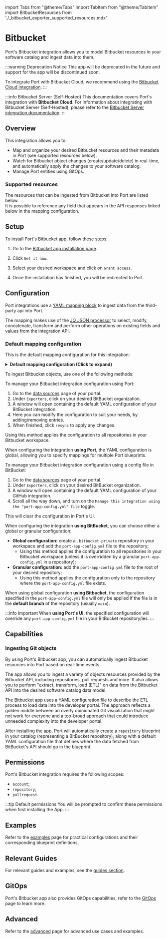 import Tabs from "@theme/Tabs"
import TabItem from "@theme/TabItem"
import BitbucketResources from './\_bitbucket_exporter_supported_resources.mdx'


# Bitbucket

Port's Bitbucket integration allows you to model Bitbucket resources in your software catalog and ingest data into them.

:::warning Deprecation Notice
This app will be deprecated in the future and support for the app will be discontinued soon.

To integrate Port with Bitbucket Cloud, we recommend using the [Bitbucket Cloud integration](/build-your-software-catalog/sync-data-to-catalog/git/bitbucket-cloud/).
:::

:::info Bitbucket Server (Self-Hosted)
This documentation covers Port's integration with **Bitbucket Cloud**. 
For information about integrating with Bitbucket Server (Self-Hosted), please refer to the [Bitbucket Server integration documentation](/build-your-software-catalog/custom-integration/webhook/examples/bitbucket-server/bitbucket-server.md).
:::


## Overview

This integration allows you to:

- Map and organize your desired Bitbucket resources and their metadata in Port (see supported resources below).
- Watch for Bitbucket object changes (create/update/delete) in real-time, and automatically apply the changes to your software catalog.
- Manage Port entities using GitOps.

### Supported resources

The resources that can be ingested from Bitbucket into Port are listed below.  
It is possible to reference any field that appears in the API responses linked below in the mapping configuration.

<BitbucketResources/>


## Setup

To install Port's Bitbucket app, follow these steps:

1. Go to the [Bitbucket app installation page](https://marketplace.atlassian.com/apps/1229886/port-connector-for-bitbucket?hosting=cloud&tab=overview).

2. Click `Get it now`.

3. Select your desired workspace and click on `Grant access`.

4. Once the installation has finished, you will be redirected to Port.


## Configuration

Port integrations use a [YAML mapping block](/build-your-software-catalog/customize-integrations/configure-mapping#configuration-structure) to ingest data from the third-party api into Port.

The mapping makes use of the [JQ JSON processor](https://stedolan.github.io/jq/manual/) to select, modify, concatenate, transform and perform other operations on existing fields and values from the integration API.

### Default mapping configuration

This is the default mapping configuration for this integration:

<details>
<summary><b>Default mapping configuration (Click to expand)</b></summary>

```yaml showLineNumbers
deleteDependentEntities: true
createMissingRelatedEntities: true
enableMergeEntity: true
resources:
- kind: repository
  selector:
    query: 'true'
  port:
    entity:
      mappings:
        identifier: .name
        title: .name
        blueprint: '"bitbucketRepository"'
        properties:
          url: .links.html.href
          defaultBranch: .main_branch
          last_activity: .updated_on
- kind: pull-request
  selector:
    query: 'true'
  port:
    entity:
      mappings:
        identifier: .destination.repository.name + (.id|tostring)
        title: .title
        blueprint: '"bitbucketPullRequest"'
        properties:
          status: .state
          createdAt: .created_on
          updatedAt: .updated_on
          link: .links.html.href
        relations:
          repository: .destination.repository.name
          bitbucket_creator: .author.display_name | gsub(" ";"_")
          bitbucket_assignees: .participants | map(.user.display_name) | map(gsub(" ";"_"))
          bitbucket_reviewers: .reviewers | map(.display_name) | map(gsub(" ";"_"))
          service:
            combinator: '"and"'
            rules:
            - operator: '"="'
              property: '"bitbucket_repository"'
              value: .destination.repository.name
          creator:
            combinator: '"and"'
            rules:
            - operator: '"="'
              property: '"bitbucket_username"'
              value: .author.display_name | gsub(" ";"_")
          assignees:
            combinator: '"and"'
            rules:
            - operator: '"in"'
              property: '"bitbucket_username"'
              value: .participants | map(.user.display_name) | map(gsub(" ";"_"))
          reviewers:
            combinator: '"and"'
            rules:
            - operator: '"in"'
              property: '"bitbucket_username"'
              value: .reviewers | map(.display_name) | map(gsub(" ";"_"))
```

</details>



To ingest Bitbucket objects, use one of the following methods:

<Tabs queryString="method">

<TabItem label="Using Port's UI" value="port">

To manage your Bitbucket integration configuration using Port:

1. Go to the [data sources](https://app.getport.io/settings/data-sources) page of your portal.
2. Under `Exporters`, click on your desired BitBucket organization.
3. A window will open containing the default YAML configuration of your BitBucket integration.
4. Here you can modify the configuration to suit your needs, by adding/removing entries.
5. When finished, click `resync` to apply any changes.

Using this method applies the configuration to all repositories in your Bitbucket workspace.

When configuring the integration **using Port**, the YAML configuration is global, allowing you to specify mappings for multiple Port blueprints.

</TabItem>

<TabItem label="Using Bitbucket" value="bitbucket">

To manage your Bitbucket integration configuration using a config file in BitBucket:

1. Go to the [data sources](https://app.getport.io/settings/data-sources) page of your portal.
2. Under `Exporters`, click on your desired BitBucket organization.
3. A window will open containing the default YAML configuration of your GitHub integration.
4. Scroll all the way down, and turn on the `Manage this integration using the "port-app-config.yml" file` toggle.

This will clear the configuration in Port's UI.

When configuring the integration **using BitBucket**, you can choose either a global or granular configuration:

- **Global configuration:** create a `.bitbucket-private` repository in your workspace and add the `port-app-config.yml` file to the repository;
  - Using this method applies the configuration to all repositories in your Bitbucket workspace (unless it is overridden by a granular `port-app-config.yml` in a repository);
- **Granular configuration:** add the `port-app-config.yml` file to the root of your desired repository;
  - Using this method applies the configuration only to the repository where the `port-app-config.yml` file exists.

When using global configuration **using Bitbucket**, the configuration specified in the `port-app-config.yml` file will only be applied if the file is in the **default branch** of the repository (usually `main`).

</TabItem>

</Tabs>

:::info Important
When **using Port's UI**, the specified configuration will override any `port-app-config.yml` file in your BitBucket repository/ies.
:::


## Capabilities

### Ingesting Git objects

By using Port's Bitbucket app, you can automatically ingest Bitbucket resources into Port based on real-time events.

The app allows you to ingest a variety of objects resources provided by the Bitbucket API, including repositories, pull requests and more. It also allows you to perform "extract, transform, load (ETL)" on data from the Bitbucket API into the desired software catalog data model.

The Bitbucket app uses a YAML configuration file to describe the ETL process to load data into the developer portal. The approach reflects a golden middle between an overly opinionated Git visualization that might not work for everyone and a too-broad approach that could introduce unneeded complexity into the developer portal.

After installing the app, Port will automatically create a `repository` blueprint in your catalog (representing a BitBucket repository), along with a default YAML configuration file that defines where the data fetched from BitBucket's API should go in the blueprint.



## Permissions

Port's Bitbucket integration requires the following scopes:

- `account`;
- `repository`;
- `pullrequest`.

:::tip Default permissions
You will be prompted to confirm these permissions when first installing the App.
:::

## Examples

Refer to the [examples](./examples.md) page for practical configurations and their corresponding blueprint definitions.

## Relevant Guides

For relevant guides and examples, see the [guides section](https://docs.port.io/guides?tags=BitBucket).

## GitOps

Port's Bitbucket app also provides GitOps capabilities, refer to the [GitOps](./gitops/gitops.md) page to learn more.

## Advanced

Refer to the [advanced](./advanced.md) page for advanced use cases and examples.
